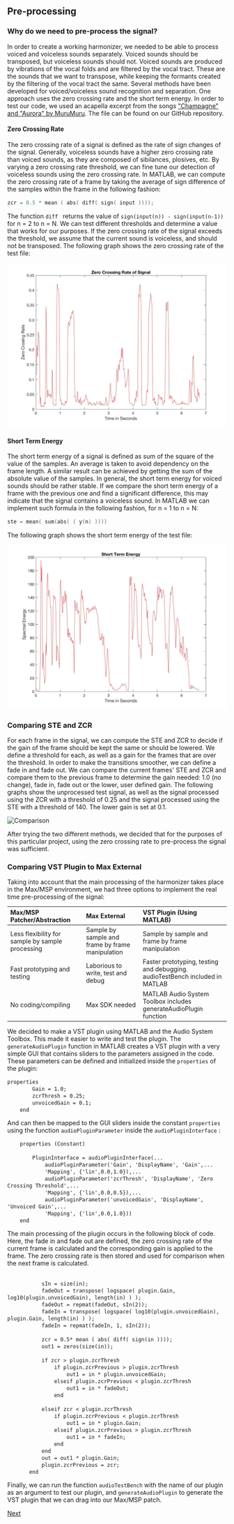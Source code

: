 ## Pre-processing

### Why do we need to pre-process the signal?

In order to create a working harmonizer, we needed to be able to process voiced and voiceless sounds separately. Voiced sounds should be transposed, but voiceless sounds should not. Voiced sounds are produced by vibrations of the vocal folds and are filtered by the vocal tract. These are the sounds that we want to transpose, while keeping the formants created by the filtering of the vocal tract the same. Several methods have been developed for voiced/voiceless sound recognition and separation. One approach uses the zero crossing rate and the short term energy. In order to test our code, we used an acapella excerpt from the songs ["Champagne" and "Aurora" by MuruMuru](https://open.spotify.com/track/32nlotNdfPe5PjyEovnrM7?si=IEqlPLsLTxqynP417MJfDA). The file can be found on our GitHub repository.

#### Zero Crossing Rate

The zero crossing rate of a signal is defined as the rate of sign changes of the signal. Generally, voiceless sounds have a higher zero crossing rate than voiced sounds, as they are composed of sibilances, plosives, etc. By varying a zero crossing rate threshold, we can fine tune our detection of voiceless sounds using the zero crossing rate. In MATLAB, we can compute the zero crossing rate of a frame by taking the average of sign difference of the samples within the frame in the following fashion:

```c++
zcr = 0.5 * mean ( abs( diff( sign( input ))));
```

The function ```diff ``` returns the value of ```sign(input(n)) - sign(input(n-1))``` for n = 2 to n = N. We can test different thresholds and determine a value that works for our purposes. If the zero crossing rate of the signal exceeds the threshold, we assume that the current sound is voiceless, and should not be transposed. The following graph shows the zero crossing rate of the test file:

![ZeroCrossingRate](./Images/ZCR.jpg)


#### Short Term Energy

The short term energy of a signal is defined as sum of the square of the value of the samples. An average is taken to avoid dependency on the frame length. A similar result can be achieved by getting the sum of the absolute value of the samples. In general, the short term energy for voiced sounds should be rather stable. If we compare the short term energy of a frame with the previous one and find a significant difference, this may indicate that the signal contains a voiceless sound. In MATLAB we can implement such formula in the following fashion, for n = 1 to n = N:

```c++
ste = mean( sum(abs( ( y(n) ))))
```
The following graph shows the short term energy of the test file:

![ShortTermEnergy](./Images/ShortTermEnergy.jpg)

### Comparing STE and ZCR

For each frame in the signal, we can compute the STE and ZCR to decide if the gain of the frame should be kept the same or should be lowered. We define a threshold for each, as well as a gain for the frames that are over the threshold.
In order to make the transitions smoother, we can define a fade in and fade out. We can compare the current frames' STE and ZCR and compare them to the previous frame to determine the gain needed: 1.0 (no change), fade in, fade out or the lower, user defined gain.
The following graphs show the unprocessed test signal, as well as the signal processed using the ZCR with a threshold of 0.25 and the signal processed using the STE with a threshold of 140. The lower gain is set at 0.1.

![Comparison](./Images/DiferentMethods.jpg)

After trying the two different methods, we decided that for the purposes of this particular project, using the zero crossing rate to pre-process the signal was sufficient.


### Comparing VST Plugin to Max External

Taking into account that the main processing of the harmonizer takes place in the Max/MSP environment, we had three options to implement the real time pre-processing of the signal:


| Max/MSP Patcher/Abstraction      | Max External  | VST Plugin (Using MATLAB)   |
|:----------------------|:------------------------|:-----------------------------|
|Less flexibility for sample by sample processing| Sample by sample and frame by frame manipulation|Sample by sample and frame by frame manipulation|  
|Fast prototyping and testing | Laborious to write, test and debug     | Faster prototyping, testing and debugging. audioTestBench included in MATLAB   |
|No coding/compiling         | Max SDK needed          | MATLAB Audio System Toolbox includes generateAudioPlugin function              |

We decided to make a VST plugin using MATLAB and the Audio System Toolbox. This made it easier to write and test the plugin. The ```generateAudioPlugin``` function in MATLAB creates a VST plugin with a very simple GUI that contains sliders to the parameters assigned in the code. These parameters can be defined and initialized inside the ```properties``` of the plugin:

```
properties        
        Gain = 1.0;
        zcrThresh = 0.25;
        unvoicedGain = 0.1;
    end
```

And can then be mapped to the GUI sliders inside the constant ```properties``` using the function ```audioPluginParameter``` inside the ```audioPluginInterface``` :

```
    properties (Constant)
        
        PluginInterface = audioPluginInterface(...
            audioPluginParameter('Gain', 'DisplayName', 'Gain',...
            'Mapping', {'lin',0.0,1.0}),...
            audioPluginParameter('zcrThresh', 'DisplayName', 'Zero Crossing Threshold',...
            'Mapping', {'lin',0.0,0.5}),...
            audioPluginParameter('unvoicedGain', 'DisplayName', 'Unvoiced Gain',...
            'Mapping', {'lin',0.0,1.0}))       
    end
 ```
 
 
 The main processing of the plugin occurs in the following block of code. Here, the fade in and fade out are defined, the zero crossing rate of the current frame is calculated and the corresponding gain is applied to the frame. The zero crossing rate is then stored and used for comparison when the next frame is calculated.
 
 ```function out = process(plugin, in)    
            
            sIn = size(in);
            fadeOut = transpose( logspace( plugin.Gain, log10(plugin.unvoicedGain), length(in) ) );
            fadeOut = repmat(fadeOut, sIn(2));
            fadeIn = transpose( logspace( log10(plugin.unvoicedGain), plugin.Gain, length(in) ) );
            fadeIn = repmat(fadeIn, 1, sIn(2));
                        
            zcr = 0.5* mean ( abs( diff( sign(in ))));
            out1 = zeros(size(in));
            
            if zcr > plugin.zcrThresh
                if plugin.zcrPrevious > plugin.zcrThresh
                    out1 = in * plugin.unvoicedGain;
                elseif plugin.zcrPrevious < plugin.zcrThresh
                    out1 = in * fadeOut;
                end
                
            elseif zcr < plugin.zcrThresh
                if plugin.zcrPrevious < plugin.zcrThresh
                    out1 = in * plugin.Gain;
                elseif plugin.zcrPrevious > plugin.zcrThresh
                	out1 = in * fadeIn;
                end
            end
            out = out1 * plugin.Gain;            
            plugin.zcrPrevious = zcr;             
        end        
```

Finally, we can run the function ```audioTestBench``` with the name of our plugin as an argument to test our plugin, and ```generateAudioPlugin``` to generate the VST plugin that we can drag into our Max/MSP patch. 


[Next](./pitchshifting.md)

